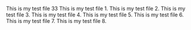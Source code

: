 This is my test file 33
This is my test file 1.
This is my test file 2.
This is my test file 3.
This is my test file 4.
This is my test file 5.
This is my test file 6.
This is my test file 7.
This is my test file 8.

